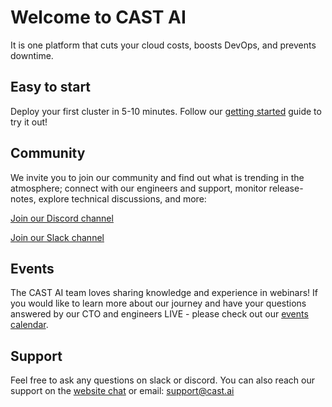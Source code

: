 # Welcome to CAST AI

It is one platform that cuts your cloud costs, boosts DevOps, and prevents downtime.

## Easy to start

Deploy your first cluster in 5-10 minutes. Follow our [getting started](./getting-started/overview.md) guide to try it out!

## Community

We invite you to join our community and find out what is trending in the atmosphere; connect with our engineers and support, monitor release-notes, explore technical discussions, and more:

[Join our Discord channel](https://discord.gg/4sFCFVJ)

[Join our Slack channel](https://join.slack.com/t/castai-community/shared_invite/zt-i8fcn2xi-sM_iONKn35NmYR2E3dtfng)

## Events

The CAST AI team loves sharing knowledge and experience in webinars! If you would like to learn more about our journey and have your questions answered by our CTO and engineers LIVE - please check out our [events calendar](https://cast.ai/events/).

## Support

Feel free to ask any questions on slack or discord. You can also reach our support on the [website chat](https://cast.ai/#) or email: support@cast.ai
